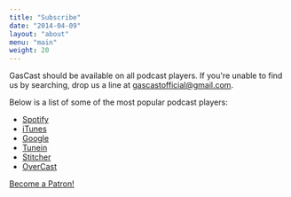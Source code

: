 ```yaml
---
title: "Subscribe"
date: "2014-04-09"
layout: "about"
menu: "main"
weight: 20
---
```


GasCast should be available on all podcast players. If you're unable to find us by searching, drop us a line at [gascastofficial@gmail.com](mailto:gascastofficial@gmail.com).

Below is a list of some of the most popular podcast players:

- [Spotify](https://open.spotify.com/show/44gJZTIp1zKZMbjbGIv9HQ)
- [iTunes](https://podcasts.apple.com/gb/podcast/gascast-bristol-rovers-podcast/id1052602787)
- [Google](https://www.google.com/podcasts?feed=aHR0cHM6Ly9mZWVkcy5idXp6c3Byb3V0LmNvbS8yNzY2NzEucnNz)
- [Tunein](https://tunein.com/podcasts/Football/GasCast---Bristol-Rovers-Podcast-p1020077)
- [Stitcher](https://www.stitcher.com/podcast/gascast-bristol-rovers-podcast-2/gascast-bristol-rovers-podcast)
- [OverCast](https://overcast.fm/itunes1052602787/gascast-bristol-rovers-podcast)

<a href="https://www.patreon.com/bePatron?u=17757155" data-patreon-widget-type="become-patron-button">Become a Patron!</a><script async src="https://c6.patreon.com/becomePatronButton.bundle.js"></script>